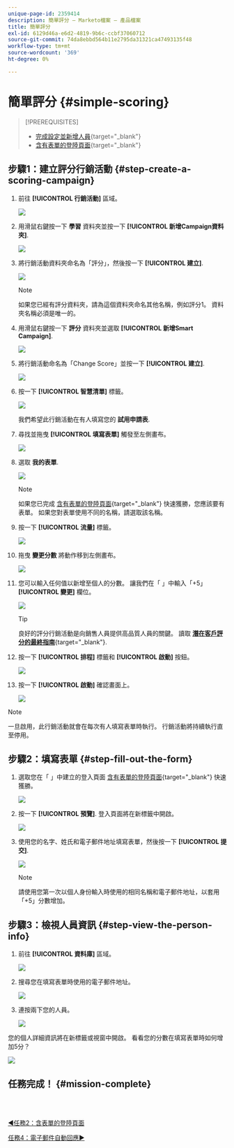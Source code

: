 ```yaml
---
unique-page-id: 2359414
description: 簡單評分 — Marketo檔案 — 產品檔案
title: 簡單評分
exl-id: 6129d46a-e6d2-4819-9b6c-ccbf37060712
source-git-commit: 74da8ebbd564b11e2795da31321ca47493135f48
workflow-type: tm+mt
source-wordcount: '369'
ht-degree: 0%

---
```


# 簡單評分 {#simple-scoring}

>[!PREREQUISITES]
>
>* [完成設定並新增人員](/help/marketo/getting-started/quick-wins/get-set-up-and-add-a-person.md){target="_blank"}
>* [含有表單的登陸頁面](/help/marketo/getting-started/quick-wins/landing-page-with-a-form.md){target="_blank"}


## 步驟1：建立評分行銷活動 {#step-create-a-scoring-campaign}

1. 前往 **[!UICONTROL 行銷活動]** 區域。

   ![](assets/simple-scoring-1.png)

1. 用滑鼠右鍵按一下 **學習** 資料夾並按一下 **[!UICONTROL 新增Campaign資料夾]**.

   ![](assets/simple-scoring-2.png)

1. 將行銷活動資料夾命名為「評分」，然後按一下 **[!UICONTROL 建立]**.

   ![](assets/simple-scoring-3.png)

   >[!NOTE]
   >
   >如果您已經有評分資料夾，請為這個資料夾命名其他名稱，例如評分1。 資料夾名稱必須是唯一的。

1. 用滑鼠右鍵按一下 **評分** 資料夾並選取 **[!UICONTROL 新增Smart Campaign]**.

   ![](assets/simple-scoring-4.png)

1. 將行銷活動命名為「Change Score」並按一下 **[!UICONTROL 建立]**.

   ![](assets/simple-scoring-5.png)

1. 按一下 **[!UICONTROL 智慧清單]** 標籤。

   ![](assets/simple-scoring-6.png)

   我們希望此行銷活動在有人填寫您的 **試用申請表**.

1. 尋找並拖曳 **[!UICONTROL 填寫表單]** 觸發至左側畫布。

   ![](assets/simple-scoring-7.png)

1. 選取 **我的表單**.

   ![](assets/simple-scoring-8.png)

   >[!NOTE]
   >
   >如果您已完成 [含有表單的登陸頁面](/help/marketo/getting-started/quick-wins/landing-page-with-a-form.md){target="_blank"} 快速獲勝，您應該要有表單。 如果您對表單使用不同的名稱，請選取該名稱。

1. 按一下 **[!UICONTROL 流量]** 標籤。

   ![](assets/simple-scoring-9.png)

1. 拖曳 **變更分數** 將動作移到左側畫布。

   ![](assets/simple-scoring-10.png)

1. 您可以輸入任何值以新增至個人的分數。 讓我們在「 」中輸入「+5」 **[!UICONTROL 變更]** 欄位。

   ![](assets/simple-scoring-11.png)

   >[!TIP]
   >
   >良好的評分行銷活動是向銷售人員提供高品質人員的關鍵。 讀取 [**潛在客戶評分的最終指南**](https://www.marketo.com/definitive-guides/lead-scoring/){target="_blank"}.

1. 按一下 **[!UICONTROL 排程]** 標籤和 **[!UICONTROL 啟動]** 按鈕。

   ![](assets/simple-scoring-12.png)

1. 按一下 **[!UICONTROL 啟動]** 確認畫面上。

   ![](assets/simple-scoring-13.png)

>[!NOTE]
>
>一旦啟用，此行銷活動就會在每次有人填寫表單時執行。 行銷活動將持續執行直至停用。

## 步驟2：填寫表單 {#step-fill-out-the-form}

1. 選取您在「 」中建立的登入頁面 [含有表單的登陸頁面](/help/marketo/getting-started/quick-wins/landing-page-with-a-form.md){target="_blank"} 快速獲勝。

   ![](assets/simple-scoring-14.png)

1. 按一下 **[!UICONTROL 預覽]**. 登入頁面將在新標籤中開啟。

   ![](assets/simple-scoring-15.png)

1. 使用您的名字、姓氏和電子郵件地址填寫表單，然後按一下 **[!UICONTROL 提交]**.

   ![](assets/simple-scoring-16.png)

   >[!NOTE]
   >
   >請使用您第一次以個人身份輸入時使用的相同名稱和電子郵件地址，以套用「+5」分數增加。

## 步驟3：檢視人員資訊 {#step-view-the-person-info}

1. 前往 **[!UICONTROL 資料庫]** 區域。

   ![](assets/simple-scoring-17.png)

1. 搜尋您在填寫表單時使用的電子郵件地址。

   ![](assets/simple-scoring-18.png)

1. 連按兩下您的人員。

   ![](assets/simple-scoring-19.png)

您的個人詳細資訊將在新標籤或視窗中開啟。 看看您的分數在填寫表單時如何增加5分？

![](assets/simple-scoring-20.png)

## 任務完成！ {#mission-complete}

<br> 

[◄任務2：含表單的登陸頁面](/help/marketo/getting-started/quick-wins/landing-page-with-a-form.md)

[任務4：電子郵件自動回應►](/help/marketo/getting-started/quick-wins/email-auto-response.md)
